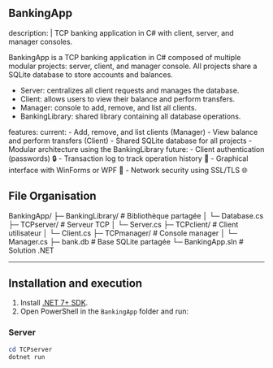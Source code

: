 ## BankingApp 

description: |
  TCP banking application in C# with client, server, and manager consoles.

  BankingApp is a TCP banking application in C# composed of multiple modular projects: server, client, and manager console.
  All projects share a SQLite database to store accounts and balances.

  - Server: centralizes all client requests and manages the database.
  - Client: allows users to view their balance and perform transfers.
  - Manager: console to add, remove, and list all clients.
  - BankingLibrary: shared library containing all database operations.

features:
  current:
    - Add, remove, and list clients (Manager)
    - View balance and perform transfers (Client)
    - Shared SQLite database for all projects
    - Modular architecture using the BankingLibrary
  future:
    - Client authentication (passwords) 🔒
    - Transaction log to track operation history 📝
    - Graphical interface with WinForms or WPF 🎨
    - Network security using SSL/TLS 🌐


## File Organisation 

BankingApp/
├─ BankingLibrary/ # Bibliothèque partagée
│ └─ Database.cs
├─ TCPserver/ # Serveur TCP
│ └─ Server.cs
├─ TCPclient/ # Client utilisateur
│ └─ Client.cs
├─ TCPmanager/ # Console manager
│ └─ Manager.cs
├─ bank.db # Base SQLite partagée
└─ BankingApp.sln # Solution .NET

---

## Installation and execution

1. Install [.NET 7+ SDK](https://dotnet.microsoft.com/download).  
2. Open PowerShell in the `BankingApp` folder and run:

### Server

```powershell
cd TCPserver
dotnet run



